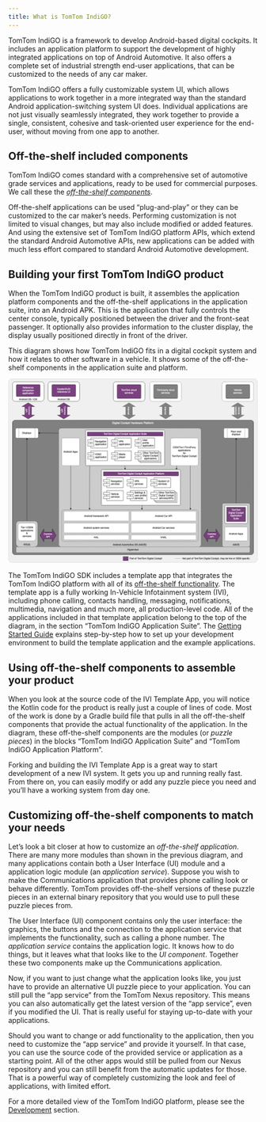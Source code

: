 ```yaml
---
title: What is TomTom IndiGO?
---
```


TomTom IndiGO is a framework to develop Android-based digital cockpits. It includes an application
platform to support the development of highly integrated applications on top of Android
Automotive. It also offers a complete set of industrial strength end-user applications, that can
be customized to the needs of any car maker.

TomTom IndiGO offers a fully customizable system UI, which allows applications to work together in
a more integrated way than the standard Android application-switching system UI does. Individual
applications are not just visually seamlessly integrated, they work together to provide
a single, consistent, cohesive and task-oriented user experience for the end-user, without moving
from one app to another.

## Off-the-shelf included components

TomTom IndiGO comes standard with a comprehensive set of automotive grade services and
applications, ready to be used for commercial purposes. We call these the
[_off-the-shelf components_](/tomtom-indigo/documentation/development/introduction#off-the-shelf-components-or-stock-components).

Off-the-shelf applications can be used “plug-and-play” or they can be customized to the
car maker’s needs. Performing customization is not limited to visual changes, but may also include
modified or added features. And using the extensive set of TomTom IndiGO platform APIs, which
extend the standard Android Automotive APIs, new applications can be added with much less effort
compared to standard Android Automotive development.

## Building your first TomTom IndiGO product

When the TomTom IndiGO product is built, it assembles the application platform components and the
off-the-shelf applications in the application suite, into an Android APK. This is the application
that fully controls the center console, typically positioned between the driver and the front-seat
passenger. It optionally also provides information to the cluster display, the display usually
positioned directly in front of the driver.

This diagram shows how TomTom IndiGO fits in a digital cockpit system and how it relates to other
software in a vehicle. It shows some of the off-the-shelf components in the application suite and
platform.

![TomTom Digital Cockpit architecture overview](images/tomtom-digital-cockpit-architecture-overview.png)

The TomTom IndiGO SDK includes a template app that integrates the TomTom IndiGO platform with all
of its
[off-the-shelf functionality](/tomtom-indigo/documentation/platform-overview/example-apps#off-the-shelf-functionality).
The template app is a fully working In-Vehicle Infotainment system (IVI), including phone calling,
contacts handling, messaging, notifications, multimedia, navigation and much more, all
production-level code. All of the applications included in that template application belong to the
top of the diagram, in the section “TomTom IndiGO Application Suite”. The
[Getting Started Guide](/tomtom-indigo/documentation/getting-started/introduction)
explains step-by-step how to set up your development environment to build the template application
and the example applications.

## Using off-the-shelf components to assemble your product

When you look at the source code of the IVI Template App, you will notice the Kotlin code for the
product is really just a couple of lines of code. Most of the work is done by a Gradle build file
that pulls in all the off-the-shelf components that provide the actual functionality of the
application. In the diagram, these off-the-shelf components are the modules (or _puzzle pieces_) in
the blocks “TomTom IndiGO Application Suite” and “TomTom IndiGO Application Platform”.

Forking and building the IVI Template App is a great way to start development of a new IVI system.
It gets you up and running really fast. From there on, you can easily modify or add any puzzle
piece you need and you’ll have a working system from day one.

## Customizing off-the-shelf components to match your needs

Let’s look a bit closer at how to customize an _off-the-shelf application_. There are many more
modules than shown in the previous diagram, and many applications contain both a User Interface (UI)
module and a application logic module (an _application service_). Suppose you wish to make the
Communications application that provides phone calling look or behave differently. TomTom provides
off-the-shelf versions of these puzzle pieces in an external binary repository that you would use to
pull these puzzle pieces from.

The User Interface (UI) component contains only the user interface: the graphics, the buttons and
the connection to the application service that implements the functionality, such as calling a
phone number. The _application service_ contains the application logic. It knows how to do things,
but it leaves what that looks like to the _UI component_. Together these two components make up
the Communications application.

Now, if you want to just change what the application looks like, you just have to provide an
alternative UI puzzle piece to your application. You can still pull the “app service” from the
TomTom Nexus repository. This means you can also automatically get the latest version of the “app
service”, even if you modified the UI. That is really useful for staying up-to-date with your
applications.

Should you want to change or add functionality to the application, then you need to customize the
“app service” and provide it yourself. In that case, you can use the source code of the provided
service or application as a starting point.
All of the other apps would still be pulled from our Nexus repository and you can still benefit from
the automatic updates for those. That is a powerful way of completely customizing the look and feel
of applications, with limited effort.

For a more detailed view of the TomTom IndiGO platform, please see the
[Development](/tomtom-indigo/documentation/development/introduction) section.
